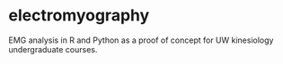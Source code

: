 # electromyography
EMG analysis in R and Python as a proof of concept for UW kinesiology undergraduate courses.

